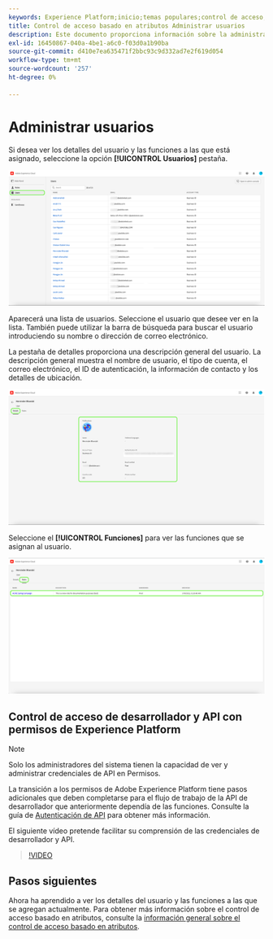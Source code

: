```yaml
---
keywords: Experience Platform;inicio;temas populares;control de acceso;control de acceso basado en atributos;ABAC
title: Control de acceso basado en atributos Administrar usuarios
description: Este documento proporciona información sobre la administración de usuarios y grupos de usuarios a través de la interfaz de permisos en Adobe Experience Cloud
exl-id: 16450867-040a-4be1-a6c0-f03d0a1b90ba
source-git-commit: d410e7ea635471f2bbc93c9d332ad7e2f619d054
workflow-type: tm+mt
source-wordcount: '257'
ht-degree: 0%

---
```


# Administrar usuarios

Si desea ver los detalles del usuario y las funciones a las que está asignado, seleccione la opción **[!UICONTROL Usuarios]** pestaña.

![Página de usuarios mostrada con el [!UICONTROL Usuarios] pestaña resaltada.](../../images/flac-ui/flac-users-tab.png)

Aparecerá una lista de usuarios. Seleccione el usuario que desee ver en la lista. También puede utilizar la barra de búsqueda para buscar el usuario introduciendo su nombre o dirección de correo electrónico.

La pestaña de detalles proporciona una descripción general del usuario. La descripción general muestra el nombre de usuario, el tipo de cuenta, el correo electrónico, el ID de autenticación, la información de contacto y los detalles de ubicación.

![Página de detalles del usuario con [!UICONTROL Detalles] y el perfil de usuario resaltado.](../../images/flac-ui/flac-users-details.png)

Seleccione el **[!UICONTROL Funciones]** para ver las funciones que se asignan al usuario.

![La página Roles se muestra con el [!UICONTROL Funciones] pestaña y función resaltadas.](../../images/flac-ui/flac-users-roles.png)

## Control de acceso de desarrollador y API con permisos de Experience Platform

>[!NOTE]
>
>Solo los administradores del sistema tienen la capacidad de ver y administrar credenciales de API en Permisos.

La transición a los permisos de Adobe Experience Platform tiene pasos adicionales que deben completarse para el flujo de trabajo de la API de desarrollador que anteriormente dependía de las funciones. Consulte la guía de [Autenticación de API](../../../landing/api-authentication.md) para obtener más información.

El siguiente vídeo pretende facilitar su comprensión de las credenciales de desarrollador y API.

>[!VIDEO](https://video.tv.adobe.com/v/3426407/?learn=on)

## Pasos siguientes

Ahora ha aprendido a ver los detalles del usuario y las funciones a las que se agregan actualmente. Para obtener más información sobre el control de acceso basado en atributos, consulte la [información general sobre el control de acceso basado en atributos](../overview.md).
